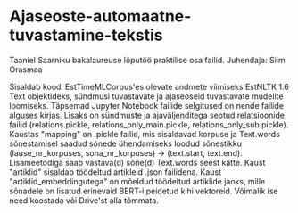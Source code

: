 # Ajaseoste-automaatne-tuvastamine-tekstis

Taaniel Saarniku bakalaureuse lõputöö praktilise osa failid.
Juhendaja: Siim Orasmaa

Sisaldab koodi EstTimeMLCorpus'es olevate andmete viimiseks EstNLTK 1.6 Text objektideks, sündmusi tuvastavate ja ajaseoseid tuvastavate mudelite loomiseks. Täpsemad Jupyter Notebook failide selgitused on nende failide alguses kirjas.
Lisaks on sündmuste ja ajaväljenditega seotud relatsioonide failid (relations.pickle, relations_only_main.pickle, relations_only_sub.pickle).
Kaustas "mapping" on .pickle failid, mis sisaldavad korpuse ja Text.words sõnestamisel saadud sõnede ühendamiseks loodud sõnestikku (lause_nr_korpuses, sona_nr_korpuses) -> (text.start, text.end). Lisameetodiga saab vastava(d) sõne(d) Text.words seest kätte.
Kaust "artiklid" sisaldab töödeltud artikleid .json failidena.
Kaust "artiklid_embeddingutega" on mõeldud töödeltud artiklide jaoks, mille sõnadele on lisatud erinevaid BERT-i peidetud kihi vektoreid. Võimalik ise need koostada või Drive'st alla tõmmata.
